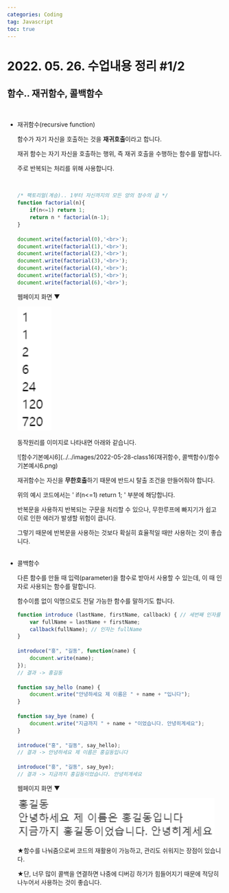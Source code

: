 ```yaml
---
categories: Coding	
tag: Javascript
toc: true
---
```




# 2022. 05. 26. 수업내용 정리 #1/2

## 함수.. 재귀함수, 콜백함수

<br>

+ 재귀함수(recursive function)

  함수가 자기 자신을 호출하는 것을 **재귀호출**이라고 합니다. <br>

  재귀 함수는 자기 자신을 호출하는 행위, 즉 재귀 호출을 수행하는 함수를 말합니다.<br>

  주로 반복되는 처리를 위해 사용합니다.<br>

  <br>

  ```javascript
  /* 팩토리얼(계승).. 1부터 자신까지의 모든 양의 정수의 곱 */
  function factorial(n){
      if(n<=1) return 1;
      return n * factorial(n-1);
  }
  
  document.write(factorial(0),'<br>');
  document.write(factorial(1),'<br>');
  document.write(factorial(2),'<br>');
  document.write(factorial(3),'<br>');
  document.write(factorial(4),'<br>');
  document.write(factorial(5),'<br>');
  document.write(factorial(6),'<br>');
  ```

  웹페이지 화면 ▼

  <img src="../../images/2022-05-28-class16(재귀함수, 콜백함수)/함수기본예시5.png" alt="함수기본예시5" style="zoom:150%;" />

  <br>

  동작원리를 이미지로 나타내면 아래와 같습니다.<br>

  ![함수기본예시6](../../images/2022-05-28-class16(재귀함수, 콜백함수)/함수기본예시6.png)

  재귀함수는 자신을 **무한호출**하기 때문에 반드시 탈출 조건을 만들어줘야 합니다. <br>

  위의 예시 코드에서는 ' if(n<=1) return 1; ' 부분에 해당합니다.<br>

  반복문을 사용하지 반복되는 구문을 처리할 수 있으나, 무한루프에 빠지기가 쉽고 이로 인한 에러가 발생할 위험이 큽니다.<br>

  그렇기 때문에 반복문을 사용하는 것보다 확실히 효율적일 때만 사용하는 것이 좋습니다.<br><br>

* 콜백함수

  다른 함수를 만들 때 입력(parameter)을 함수로 받아서 사용할 수 있는데, 이 때 인자로 사용되는 함수를 말합니다.<br>

  함수이름 없이 익명으로도 전달 가능한 함수를 말하기도 합니다.<br>

  ```javascript
  function introduce (lastName, firstName, callback) { // 세번째 인자를 callback이라는 함수로 지정
      var fullName = lastName + firstName;  
      callback(fullName); // 인자는 fullName
  }
   
  introduce("홍", "길동", function(name) {
      document.write(name);
  });
  // 결과 -> 홍길동
  
  function say_hello (name) {
      document.write("안녕하세요 제 이름은 " + name + "입니다");
  }
   
  function say_bye (name) {
      document.write("지금까지 " + name + "이었습니다. 안녕히계세요");
  }
   
  introduce("홍", "길동", say_hello);
  // 결과 -> 안녕하세요 제 이름은 홍길동입니다
   
  introduce("홍", "길동", say_bye);
  // 결과 -> 지금까지 홍길동이었습니다. 안녕히계세요
  ```

  웹페이지 화면 ▼

  <img src="../../images/2022-05-28-class16(재귀함수, 콜백함수)/함수기본예시7.png" alt="함수기본예시7" style="zoom:150%;" />

  <br>

  ★함수를 나눠줌으로써 코드의 재활용이 가능하고, 관리도 쉬워지는 장점이 있습니다.<br>

  ★단, 너무 많이 콜백을 연결하면 나중에 디버깅 하기가 힘들어지기 때문에 적당히 나누어서 사용하는 것이 좋습니다.<br>

  <br>

  



